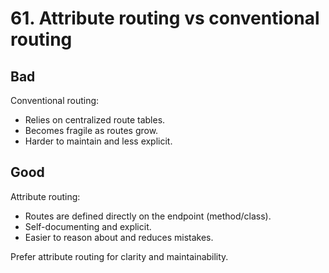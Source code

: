 # 61. Attribute routing vs conventional routing

## Bad
Conventional routing:
- Relies on centralized route tables.
- Becomes fragile as routes grow.
- Harder to maintain and less explicit.

## Good
Attribute routing:
- Routes are defined directly on the endpoint (method/class).
- Self-documenting and explicit.
- Easier to reason about and reduces mistakes.

Prefer attribute routing for clarity and maintainability.
